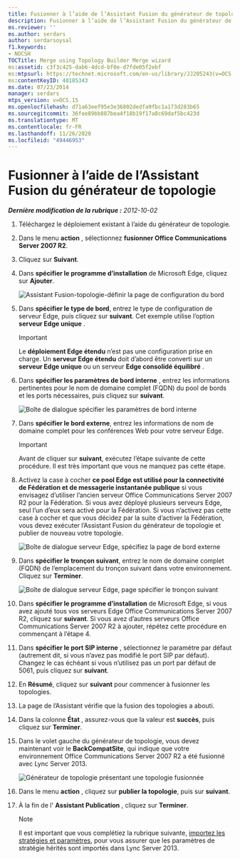 ```yaml
---
title: Fusionner à l’aide de l’Assistant Fusion du générateur de topologie
description: Fusionner à l’aide de l’Assistant Fusion du générateur de topologie.
ms.reviewer: ''
ms.author: serdars
author: serdarsoysal
f1.keywords:
- NOCSH
TOCTitle: Merge using Topology Builder Merge wizard
ms:assetid: c3f3c425-dab6-4dcd-bf0e-d7fde05f2ebf
ms:mtpsurl: https://technet.microsoft.com/en-us/library/JJ205243(v=OCS.15)
ms:contentKeyID: 48185343
ms.date: 07/23/2014
manager: serdars
mtps_version: v=OCS.15
ms.openlocfilehash: d71a63eef95e3e36802dedfa9fbc1a173d283b65
ms.sourcegitcommit: 36fee89bb887bea4f18b19f17a8c69daf5bc423d
ms.translationtype: MT
ms.contentlocale: fr-FR
ms.lasthandoff: 11/26/2020
ms.locfileid: "49446953"
---
```

# <a name="merge-using-topology-builder-merge-wizard"></a>Fusionner à l’aide de l’Assistant Fusion du générateur de topologie

<div data-xmlns="http://www.w3.org/1999/xhtml">

<div class="topic" data-xmlns="http://www.w3.org/1999/xhtml" data-msxsl="urn:schemas-microsoft-com:xslt" data-cs="https://msdn.microsoft.com/">

<div data-asp="https://msdn2.microsoft.com/asp">



</div>

<div id="mainSection">

<div id="mainBody">

<span> </span>

_**Dernière modification de la rubrique :** 2012-10-02_

1.  Téléchargez le déploiement existant à l’aide du générateur de topologie.

2.  Dans le menu **action** , sélectionnez **fusionner Office Communications Server 2007 R2**.

3.  Cliquez sur **Suivant**.

4.  Dans **spécifier le programme d’installation** de Microsoft Edge, cliquez sur **Ajouter**.
    
    ![Assistant Fusion-topologie-définir la page de configuration du bord](images/JJ205243.cdca609d-d4d5-47d9-9ff8-8b1daa4106e1(OCS.15).jpg "Assistant Fusion-topologie-définir la page de configuration du bord")  

5.  Dans **spécifier le type de bord**, entrez le type de configuration de serveur Edge, puis cliquez sur **suivant**. Cet exemple utilise l’option **serveur Edge unique** .
    
    <div>
    

    > [!IMPORTANT]  
    > Le <STRONG>déploiement Edge étendu</STRONG> n’est pas une configuration prise en charge. Un <STRONG>serveur Edge étendu</STRONG> doit d’abord être converti sur un <STRONG>serveur Edge unique</STRONG> ou un serveur <STRONG>Edge consolidé équilibré</STRONG> .

    
    </div>

6.  Dans **spécifier les paramètres de bord interne** , entrez les informations pertinentes pour le nom de domaine complet (FQDN) du pool de bords et les ports nécessaires, puis cliquez sur **suivant**.
    
    ![Boîte de dialogue spécifier les paramètres de bord interne](images/JJ205243.dd664761-839c-4ac8-bd1a-5525589dfbb0(OCS.15).jpg "Boîte de dialogue spécifier les paramètres de bord interne")  

7.  Dans **spécifier le bord externe**, entrez les informations de nom de domaine complet pour les conférences Web pour votre serveur Edge.
    
    <div>
    

    > [!IMPORTANT]  
    > Avant de cliquer sur <STRONG>suivant</STRONG>, exécutez l’étape suivante de cette procédure. Il est très important que vous ne manquez pas cette étape.

    
    </div>

8.  Activez la case à cocher **ce pool Edge est utilisé pour la connectivité de Fédération et de messagerie instantanée publique** si vous envisagez d’utiliser l’ancien serveur Office Communications Server 2007 R2 pour la Fédération. Si vous avez déployé plusieurs serveurs Edge, seul l’un d’eux sera activé pour la Fédération. Si vous n’activez pas cette case à cocher et que vous décidez par la suite d’activer la Fédération, vous devez exécuter l’Assistant Fusion du générateur de topologie et publier de nouveau votre topologie.
    
    ![Boîte de dialogue serveur Edge, spécifiez la page de bord externe](images/JJ205243.32e97ce5-92f0-477e-8125-5d2ece237b13(OCS.15).jpg "Boîte de dialogue serveur Edge, spécifiez la page de bord externe")  

9.  Dans **spécifier le tronçon suivant**, entrez le nom de domaine complet (FQDN) de l’emplacement du tronçon suivant dans votre environnement. Cliquez sur **Terminer**.
    
    ![Boîte de dialogue serveur Edge, page spécifier le tronçon suivant](images/JJ205243.e734ee0d-f91c-4f3f-8ae6-248ecabcf678(OCS.15).jpg "Boîte de dialogue serveur Edge, page spécifier le tronçon suivant")  

10. Dans **spécifier le programme d’installation** de Microsoft Edge, si vous avez ajouté tous vos serveurs Edge Office Communications Server 2007 R2, cliquez sur **suivant**. Si vous avez d’autres serveurs Office Communications Server 2007 R2 à ajouter, répétez cette procédure en commençant à l’étape 4.

11. Dans **spécifier le port SIP interne** , sélectionnez le paramètre par défaut (autrement dit, si vous n’avez pas modifié le port SIP par défaut). Changez le cas échéant si vous n’utilisez pas un port par défaut de 5061, puis cliquez sur **suivant**.

12. En **Résumé**, cliquez sur **suivant** pour commencer à fusionner les topologies.

13. La page de l’Assistant vérifie que la fusion des topologies a abouti.

14. Dans la colonne **État** , assurez-vous que la valeur est **succès**, puis cliquez sur **Terminer**.

15. Dans le volet gauche du générateur de topologie, vous devez maintenant voir le **BackCompatSite**, qui indique que votre environnement Office Communications Server 2007 R2 a été fusionné avec Lync Server 2013.
    
    ![Générateur de topologie présentant une topologie fusionnée](images/JJ205243.62751c76-f018-4c6d-bb48-c61ef8974d31(OCS.15).jpg "Générateur de topologie présentant une topologie fusionnée")  

16. Dans le menu **action** , cliquez sur **publier la topologie**, puis sur **suivant**.

17. À la fin de l' **Assistant Publication** , cliquez sur **Terminer**.
    
    <div>
    

    > [!NOTE]  
    > Il est important que vous complétiez la rubrique suivante, <A href="import-policies-and-settings.md">importez les stratégies et paramètres</A>, pour vous assurer que les paramètres de stratégie hérités sont importés dans Lync Server 2013.

    
    </div>

</div>

<span> </span>

</div>

</div>

</div>

